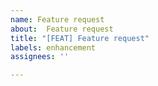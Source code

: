 ```yaml
---
name: Feature request
about:  Feature request
title: "[FEAT] Feature request"
labels: enhancement
assignees: ''

---
```

